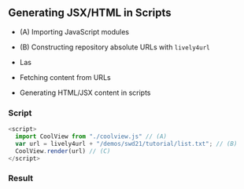 ## Generating JSX/HTML in Scripts

- (A) Importing JavaScript modules 
- (B) Constructing repository absolute URLs with `lively4url`

- Las
- Fetching content from URLs
- Generating HTML/JSX content in scripts

### Script

```javascript
<script>
  import CoolView from "./coolview.js" // (A)
  var url = lively4url + "/demos/swd21/tutorial/list.txt"; // (B)
  CoolView.render(url) // (C)
</script>
```

### Result
<script>
  import CoolView from "./coolview.js"
  var url = lively4url + "/demos/swd21/tutorial/list.txt"; 
  CoolView.render(url) 
</script>





